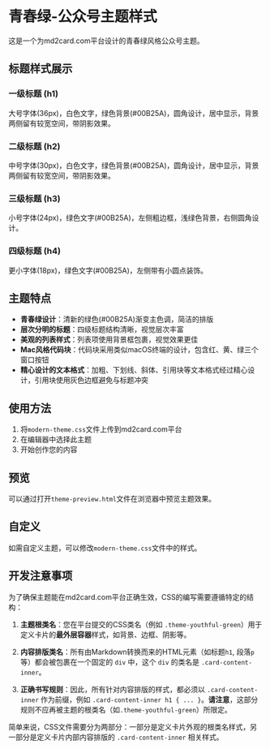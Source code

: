 # 青春绿-公众号主题样式

这是一个为md2card.com平台设计的青春绿风格公众号主题。

## 标题样式展示

### 一级标题 (h1)
大号字体(36px)，白色文字，绿色背景(#00B25A)，圆角设计，居中显示，背景两侧留有较宽空间，带阴影效果。

### 二级标题 (h2)
中号字体(30px)，白色文字，绿色背景(#00B25A)，圆角设计，居中显示，背景两侧留有较宽空间，带阴影效果。

### 三级标题 (h3)
小号字体(24px)，绿色文字(#00B25A)，左侧粗边框，浅绿色背景，右侧圆角设计。

### 四级标题 (h4)
更小字体(18px)，绿色文字(#00B25A)，左侧带有小圆点装饰。

## 主题特点

- **青春绿设计**：清新的绿色(#00B25A)渐变主色调，简洁的排版
- **层次分明的标题**：四级标题结构清晰，视觉层次丰富
- **美观的列表样式**：列表项使用背景框包裹，视觉效果更佳
- **Mac风格代码块**：代码块采用类似macOS终端的设计，包含红、黄、绿三个窗口按钮
- **精心设计的文本格式**：加粗、下划线、斜体、引用块等文本格式经过精心设计，引用块使用灰色边框避免与标题冲突

## 使用方法

1. 将`modern-theme.css`文件上传到md2card.com平台
2. 在编辑器中选择此主题
3. 开始创作您的内容

## 预览

可以通过打开`theme-preview.html`文件在浏览器中预览主题效果。

## 自定义

如需自定义主题，可以修改`modern-theme.css`文件中的样式。

## 开发注意事项

为了确保主题能在md2card.com平台正确生效，CSS的编写需要遵循特定的结构：

1.  **主题根类名**：您在平台提交的CSS类名（例如 `.theme-youthful-green`）用于定义卡片的**最外层容器**样式，如背景、边框、阴影等。

2.  **内容排版类名**：所有由Markdown转换而来的HTML元素（如标题`h1`, 段落`p`等）都会被包裹在一个固定的 `div` 中，这个 `div` 的类名是 `.card-content-inner`。

3.  **正确书写规则**：因此，所有针对内容排版的样式，都必须以 `.card-content-inner` 作为前缀，例如 `.card-content-inner h1 { ... }`。**请注意**，这部分规则不应再被主题的根类名（如`.theme-youthful-green`）所限定。

简单来说，CSS文件需要分为两部分：一部分是定义卡片外观的根类名样式，另一部分是定义卡片内部内容排版的 `.card-content-inner` 相关样式。
